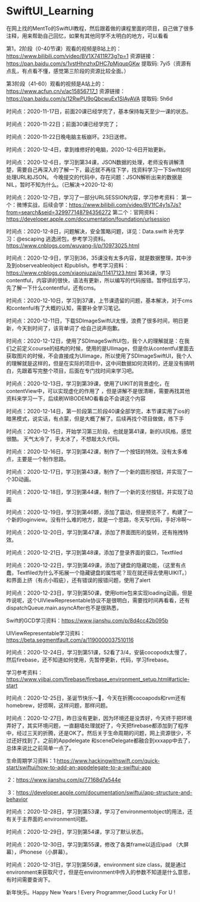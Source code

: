 # SwiftUI_Learning
在网上找的MentTo的SwiftUI教程，然后跟着做的课程里面的项目，自己做了很多注释，用来帮助自己回忆，如果有其他同学不太明白的地方，可以看看



第1，2阶段（0-40节课）观看的视频是B站上的：https://www.bilibili.com/video/BV1X7411R73g?p=1
资源链接： https://pan.baidu.com/s/1vstHhnzhxDHC7pMjqupGKw 提取码: 7yi5（资源有点乱，有点看不懂，感觉第三阶段的资源比较全面。）



第3阶段（41-60）观看的视频是A站上的：https://www.acfun.cn/v/ac15856717_1
资源链接：https://pan.baidu.com/s/12RwPU9oQbcwuEx1SlAyAVA 提取码: 5h6d




时间点：2020-11-17日，前面20课已经学完了，基本保持每天至少一课的状态。

时间点：2020-11-22日；前面30课已经学完了；

时间点：2020-11-22日晚电脑主板崩坏。23日送修。


时间点：2020-12-4日，拿到维修好的电脑，2020-12-6日开始更新。

时间点：2020-12-6日，学习到第34课，JSON数据的处理，老师没有讲解清楚，需要自己再深入的了解一下，最近就不再往下学，找资料学习一下Swift如何处理URL和JSON。
今晚提交的代码中，存在问题：JSON解析出来的数据是NIL，暂时不知为什么。（已解决->2020-12-8）



时间点：2020-12-7日，学习了一部分URLSESSION内容，学习参考资料：
第一个：微博实战，后续会学：https://www.bilibili.com/video/BV1fC4y1s7Js?from=search&seid=329977148794356272
第二个：官网资料：https://developer.apple.com/documentation/foundation/urlsession



时间点：2020-12-8日，问题解决，安全策略问题，详见：Data.swift
补充学习：@escaping 逃逸闭包，参考学习资料。https://www.cnblogs.com/wuyang-li/p/10973025.html



时间点：2020-12-9日，学习到36，35课没有太多内容，就是数据整理，其中涉及到observeableobject 和publish。参考学习资料：https://www.cnblogs.com/xiaoniuzai/p/11417123.html
第36课，学习contentful，内容讲的很快，语法有更新，所以编写的代码报错。暂停往后学习，先了解一下什么contentful，还有cms。



时间点：2020-12-10日，学习到37课，上节课遗留的问题，基本解决，对于cms和contenful有了大概的认知，需要补全学习笔记。

时间点：2020-12-11日，下载SDImageSwiftUI太慢，浪费了很多时间，明日更新，今天到时间了，该背单词了·给自己说声抱歉。

时间点：2020-12-12日，使用了SDImageSwiftUI包，我个人的理解就是：在我们之前定义course的结构的时候，使用的是UIImage，但是你从contentful里面去获取图片的时候，不会直接成为UIimage，所以使用了SDImageSwiftUI，我个人的理解就是这样的，但是在实际的项目中，这中间数据如何流转的，还是没有搞明白，先跟着写完整个项目，后面在专门找时间来学习吧。



时间点：2020-12-13日，学习到第39课，使用了UIKIT的背景虚化，在contentView中，可以实现虚化的作用了 ，但是讲解不是很清晰，需要再找其他资料来学习一下，后续刷WIBODEMO看看会不会讲这个内容 

时间点：2020-12-14日，第一阶段第二阶段40课全部学完，本节课实用了ios的暗黑模式，说实话，有点蒙，但是大概了解了。后续再找个项目做做，练下手

时间点：2020-12-15日，开始学习第三阶段，也就是第41课，新的UI风格，感觉很酷。 天气太冷了，手太冰了，不想敲太久代码。

时间点：2020-12-16日，学习到第42课，制作了一个按钮的特效。没有太多难点，主要是一个制作思路。

时间点：2020-12-17日，学习到第43课，制作了一个新的圆形按钮，并实现了一个3D动画。

时间点：2020-12-18日，学习到第44课，制作了一个新的支付按钮，并实现了动画

时间点：2020-12-19日，学习到第46颗，添加了震动，但是预览不了，构建了一个新的loginview。没有什么难的地方，就是一个思路，冬天写代码，手好冷啊～

时间点：2020-12-20日，学习到第47课，添加了界面图形的旋转，还有拖拽特效。

时间点：2020-12-21日，学习到第48课，添加了登录界面的窗口，Textfiled 

时间点：2020-12-22日，学习到第49课，添加了键盘的隐藏功能，（这里有点蠢，Textfiled为什么不拓展一个隐藏键盘的属性呢？现在就还得去使用UIKIT。）和界面上挤（有点小瑕疵），还有错误的报错问题，使用了alert

时间点：2020-12-23日，学习到第50课，使用lottie包来实现loading动画，但是咋说呢，这个UIViewRepresentable协议不是很明白，需要找时间再看看，还有dispatchQueue.main.asyncAfter也不是很熟悉，

Swift的GCD学习资料：https://www.jianshu.com/p/8d4cc42b095b

UIViewRepresentable学习资料：https://beta.segmentfault.com/a/1190000037510116



时间点：2020-12-24日，学习到第51课，52看了3/4，安装cocopods太慢了，然后firebase，还不知道如何使用，先暂停更新，代码，学习firebase。

学习参考资料：https://www.yiibai.com/firebase/firebase_environment_setup.html#article-start

时间点：2020-12-25日，圣诞节快乐～🍎，今天在折腾cocoapods和rvm还有homebrew，好烦啊，这样问题，那样问题。

时间点：2020-12-27日，昨日没有更新，因为环境还是没弄好，今天终于把环境弄好了，其实环境问题，一直翻墙处理就好了，今天把firebase都添加到了程序中，经过三天的折腾，还是OK了。然后关于生命周期的问题，网上资源很少，不过还好找到了。之前的Appdelegate 和sceneDelegate都融合到xxxapp中去了，总体来说比之前简单一点了。

生命周期学习资料：1:https://www.hackingwithswift.com/quick-start/swiftui/how-to-add-an-appdelegate-to-a-swiftui-app

​								   2：https://www.jianshu.com/p/77168d7a544e

​							 	 3：https://developer.apple.com/documentation/swiftui/app-structure-and-behavior



时间点：2020-12-28日，学习到第53课，学习了environmentobject的用法，还有关于主界面的.environment问题。

时间点：2020-12-29日，学习到第54课，学习了默认状态。

时间点：2020-12-30日，学习到第55课，修改了各类frame以适应ipad （大屏幕），iPhonese（小屏幕）。

时间点：2020-12-31日，学习到第56课，environment size class，就是通过environment来获取尺寸，但是在environment中传入的参数不知道是什么意思，有时间需要查询下。



新年快乐。Happy New Years ! Every Programmer,Good Lucky For U !